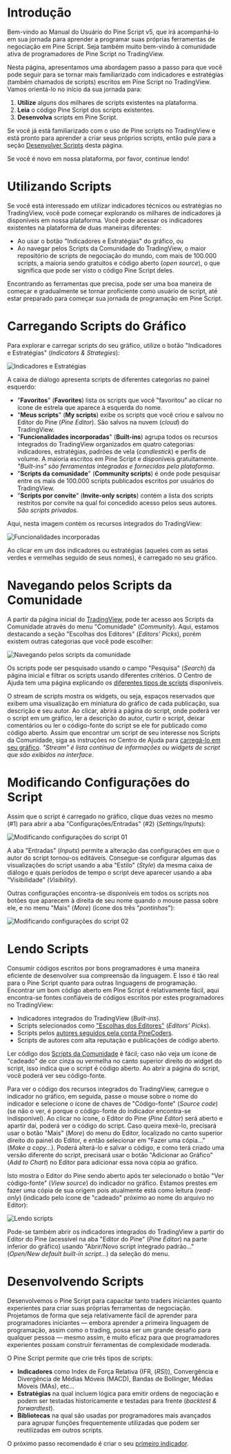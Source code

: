
# Introdução

Bem-vindo ao Manual do Usuário do Pine Script v5, que irá acompanhá-lo em sua jornada para aprender a programar suas próprias ferramentas de negociação em Pine Script.
Seja também muito bem-vindo à comunidade ativa de programadores de Pine Script no TradingView.

Nesta página, apresentamos uma abordagem passo a passo para que você pode seguir para se tornar mais familiarizado com indicadores e estratégias (também chamados de scripts) escritos em Pine Script no TradingView. Vamos orientá-lo no início da sua jornada para:

1. __Utilize__ alguns dos milhares de scripts existentes na plataforma.
2. __Leia__ o código Pine Script dos scripts existentes.
3. __Desenvolva__ scripts em Pine Script.

Se você já está familiarizado com o uso de Pine scripts no TradingView e está pronto para aprender a criar seus próprios scripts, então pule para a seção [Desenvolver Scripts](01_primeiros_passos.md#desenvolver-scripts) desta página.

Se você é novo em nossa plataforma, por favor, continue lendo!


# Utilizando Scripts

Se você está interessado em utilizar indicadores técnicos ou estratégias no TradingView, você pode começar explorando os milhares de indicadores já disponíveis em nossa plataforma.
Você pode acessar os indicadores existentes na plataforma de duas maneiras diferentes:

* Ao usar o botão "Indicadores e Estratégias" do gráfico, ou
* Ao navegar pelos Scripts da Comunidade do TradingView, o maior repositório de scripts de negociação do mundo, com mais de 100.000 scripts, a maioria sendo gratuitos e código aberto (_open source_), o que significa que pode ser visto o código Pine Script deles.

Encontrando as ferramentas que precisa, pode ser uma boa maneira de começar e gradualmente se tornar proficiente como usuário de script, até estar preparado para começar sua jornada de programação em Pine Script.


# Carregando Scripts do Gráfico

Para explorar e carregar scripts do seu gráfico, utilize o botão "Indicadores e Estratégias" (_Indicators & Strategies_):

![Indicadores e Estratégias](./imgs/FirstSteps-LoadingScriptsFromTheChart-01.png)


A caixa de diálogo apresenta scripts de diferentes categorias no painel esquerdo:

* "__Favoritos__" (__Favorites__) lista os scripts que você "favoritou" ao clicar no ícone de estrela que aparece à esquerda do nome.
* "__Meus scripts__" (__My scripts__) exibe os scripts que você criou e salvou no Editor do Pine (_Pine Editor_). São salvos na nuvem (_cloud_) do TradingView.
* "__Funcionalidades incorporadas__" (__Built-ins__) agrupa todos os recursos integrados do TradingView organizados em quatro categorias: indicadores, estratégias, padrões de vela (_candlestick_) e perfis de volume. A maioria escritos em Pine Script e disponíveis gratuitamente. _"Built-ins" são ferramentas integradas e fornecidas pela plataforma_.
* "__Scripts da comunidade__" (__Community scripts__) é onde pode pesquisar entre os mais de 100.000 scripts publicados escritos por usuários do TradingView.
* "__Scripts por convite__" (__Invite-only scripts__) contém a lista dos scripts restritos por convite na qual foi concedido acesso pelos seus autores. _São scripts privados_.

Aqui, nesta imagem contém os recursos integrados do TradingView:

![Funcionalidades incorporadas](./imgs/FirstSteps-LoadingScriptsFromTheChart-02.png)

Ao clicar em um dos indicadores ou estratégias (aqueles com as setas verdes e vermelhas seguido de seus nomes), é carregado no seu gráfico.


# Navegando pelos Scripts da Comunidade

A partir da página inicial do [TradingView](https://www.tradingview.com), pode ter acesso aos Scripts da Comunidade através do menu "Comunidade" (_Community_).
Aqui, estamos destacando a seção "Escolhas dos Editores" (_Editors’ Picks_), porém existem outras categorias que você pode escolher:

![Navegando pelos scripts da comunidade](./imgs/FirstSteps-BrowsingCommunityScripts-01.png)

Os scripts pode ser pesquisado usando o campo "Pesquisa" (_Search_) da página inicial e filtrar os scripts usando diferentes critérios.
O Centro de Ajuda tem uma página explicando os [diferentes tipos de scripts](https://www.tradingview.com/support/solutions/43000558522) disponíveis.

O stream de scripts mostra os widgets, ou seja, espaços reservados que exibem uma visualização em miniatura do gráfico de cada publicação, sua descrição e seu autor.
Ao clicar, abrirá a página do script, onde poderá ver o script em um gráfico, ler a descrição do autor, curtir o script, deixar comentários ou ler o código-fonte do script se ele for publicado como código aberto.
Assim que encontrar um script de seu interesse nos Scripts da Comunidade, siga as instruções no Centro de Ajuda para [carregá-lo em seu gráfico](https://www.tradingview.com/support/solutions/43000555216).
_"Stream" é lista contínua de informações ou widgets de script que são exibidos na interface_.


# Modificando Configurações do Script

Assim que o script é carregado no gráfico, clique duas vezes no mesmo (#1) para abrir a aba "Configurações/Entradas" (#2) (_Settings/Inputs_):

![Modificando configurações do script 01](./imgs/FirstSteps-ChangingScriptSettings-01.png)

A aba "Entradas" (_Inputs_) permite a alteração das configurações em que o autor do script tornou-os editáveis.
Consegue-se configurar algumas das visualizações do script usando a aba "Estilo" (_Style_) da mesma caixa de diálogo e quais períodos de tempo o script deve aparecer usando a aba "Visibilidade" (_Visibility_).

Outras configurações encontra-se disponíveis em todos os scripts nos botões que aparecem à direita de seu nome quando o mouse passa sobre ele, e no menu "Mais" (_More_) (ícone dos três "_pontinhos_"):

![Modificando configurações do script 02](./imgs/FirstSteps-ChangingScriptSettings-02.png)


# Lendo Scripts

Consumir códigos escritos por bons programadores é uma maneira eficiente de desenvolver sua compreensão da linguagem.
E Isso é tão real para o Pine Script quanto para outras linguagens de programação.
Encontrar um bom código aberto em Pine Script é relativamente fácil, aqui encontra-se fontes confiáveis de códigos escritos por estes programadores no TradingView:

* Indicadores integrados do TradingView (_Built-ins_).
* Scripts selecionados como ["Escolhas dos Editores"](https://www.tradingview.com/scripts/editors-picks) (_Editors’ Picks_).
* Scripts pelos [autores seguidos pela conta PineCoders](https://www.tradingview.com/u/PineCoders/#following-people).
* Scripts de autores com alta reputação e publicações de código aberto.

Ler código dos [Scripts da Comunidade](https://www.tradingview.com/scripts) é fácil; caso não veja um ícone de "cadeado" de cor cinza ou vermelha no canto superior direito do widget do script, isso indica que o script é código aberto. Ao abrir a página do script, você poderá ver seu código-fonte.

Para ver o código dos recursos integrados do TradingView, carregue o indicador no gráfico, em seguida, passe o mouse sobre o nome do indicador e selecione o ícone de chaves de "Código-fonte" (_Source code_) (se não o ver, é porque o código-fonte do indicador encontra-se indisponível).
Ao clicar no ícone, o Editor do Pine (_Pine Editor_) será aberto e apartir daí, poderá ver o código do script. Caso queira mexê-lo, precisará usar o botão "Mais" (_More_) do menu do Editor, localizado no canto superior direito do painel do Editor, e então selecionar em "Fazer uma cópia..." (_Make a copy…_).
Poderá alterá-lo e salvar o código, e como terá criado uma versão diferente do script, precisará usar o botão "Adicionar ao Gráfico" (_Add to Chart_) no Editor para adicionar essa nova cópia ao gráfico.

Isto mostra o Editor do Pine sendo aberto após ter selecionado o botão "Ver código-fonte" (_View source_) do indicador no gráfico.
Estamos prestes em fazer uma cópia de sua origem pois atualmente está como leitura (_read-only_) (indicado pelo ícone de "cadeado" próximo ao nome do arquivo no Editor):

![Lendo scripts](./imgs/FirstSteps-ReadingScripts-01.png)

Pode-se também abrir os indicadores integrados do TradingView a partir do Editor do Pine (acessível na aba "Editor do Pine" (_Pine Editor_) na parte inferior do gráfico) usando "Abrir/Novo script integrado padrão..." (_Open/New default built-in script…_) da seleção do menu.


# Desenvolvendo Scripts

Desenvolvemos o Pine Script para capacitar tanto traders iniciantes quanto experientes para criar suas próprias ferramentas de negociação.
Projetamos de forma que seja relativamente fácil de aprender para programadores iniciantes — embora aprender a primeira linguagem de programação, assim como o trading, possa ser um grande desafio para qualquer pessoa — mesmo assim, é muito eficaz para que programadores experientes possam construir ferramentas de complexidade moderada.

O Pine Script permite que crie três tipos de scripts:

* __Indicadores__ como Index de Força Relativa (IFR, (_RSI_)), Convergência e Divergência de Médias Móveis (MACD), Bandas de Bollinger, Médias Móveis (MAs), etc...
* __Estratégias__ na qual incluem lógica para emitir ordens de negociação e podem ser testadas historicamente e testadas para frente (_backtest & forwardtest_).
* __Bibliotecas__ na qual são usadas por programadores mais avançados para agrupar funções frequentemente utilizadas que podem ser reutilizadas em outros scripts.

O próximo passo recomendado é criar o seu [primeiro indicador](https://www.tradingview.com/pine-script-docs/en/v5/primer/First_indicator.html#pagefirstindicator).


